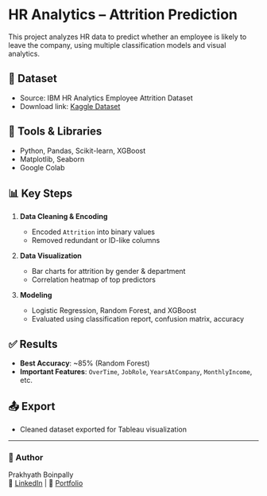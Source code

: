 # HR Analytics – Attrition Prediction

This project analyzes HR data to predict whether an employee is likely to leave the company, using multiple classification models and visual analytics.

## 📁 Dataset

- Source: IBM HR Analytics Employee Attrition Dataset
- Download link: [Kaggle Dataset](https://www.kaggle.com/datasets/pavansubhasht/ibm-hr-analytics-attrition-dataset)

## 🔧 Tools & Libraries

- Python, Pandas, Scikit-learn, XGBoost
- Matplotlib, Seaborn
- Google Colab

## 📊 Key Steps

1. **Data Cleaning & Encoding**
   - Encoded `Attrition` into binary values
   - Removed redundant or ID-like columns

2. **Data Visualization**
   - Bar charts for attrition by gender & department
   - Correlation heatmap of top predictors

3. **Modeling**
   - Logistic Regression, Random Forest, and XGBoost
   - Evaluated using classification report, confusion matrix, accuracy

## ✅ Results

- **Best Accuracy**: ~85% (Random Forest)
- **Important Features**: `OverTime`, `JobRole`, `YearsAtCompany`, `MonthlyIncome`, etc.

## 📤 Export

- Cleaned dataset exported for Tableau visualization

---

### 👤 Author

Prakhyath Boinpally  
🔗 [LinkedIn](#) | 💼 [Portfolio](#)

